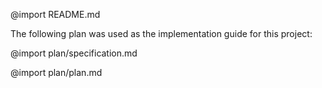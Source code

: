 @import README.md

The following plan was used as the implementation guide for this project:

@import plan/specification.md

@import plan/plan.md
